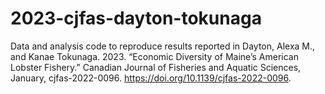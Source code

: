 # 2023-cjfas-dayton-tokunaga
Data and analysis code to reproduce results reported in Dayton, Alexa M., and Kanae Tokunaga. 2023. “Economic Diversity of Maine’s American Lobster Fishery.” Canadian Journal of Fisheries and Aquatic Sciences, January, cjfas-2022-0096. https://doi.org/10.1139/cjfas-2022-0096.
